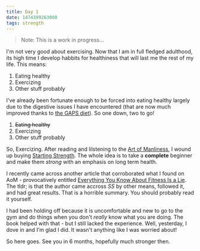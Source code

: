 ```yaml
---
title: Day 1
date: 1474399263000
tags: strength
---
```


> Note: This is a work in progress...

I'm not very good about exercising. Now that I am in full fledged adulthood, its high time I develop habbits for healthiness that will last me the rest of my life. This means:

1. Eating healthy
2. Exercizing
3. Other stuff probably

I've already been fortunate enough to be forced into eating healthy largely due to the digestive issues I have encountered (that are now much improved thanks to [the GAPS diet](http://www.gapsdiet.com/)). So one down, two to go!

1. ~~Eating healthy~~
2. Exercizing
3. Other stuff probably

So, Exercizing. After reading and lilstening to the [Art of Manliness](http://artofmanliness.com), I wound up buying [Starting Strength](https://www.amazon.com/Starting-Strength-Basic-Barbell-Training/dp/0982522738). The whole idea is to take a **complete** beginner and make them _strong_ with an emphasis on long term health.

I recently came across another article that corroborated what I found on AoM - provocatively entitled [Everything You Know About Fitness Is a Lie](http://www.mensjournal.com/magazine/everything-you-know-about-fitness-is-a-lie-20120504). The tldr; is that the author came accross _SS_ by other means, followed it, and had great results. That is a horrible summary. You should probably read it yourself. 

I had been holding off because it is uncomfortable and new to go to the gym and do things when you don't _really_ know what you are doing. The book helped with that - but I still lacked the experience. Well, yesterday, I dove in and I'm glad I did. It wasn't anything like I was worried about!

So here goes. See you in 6 months, hopefully much stronger then.
